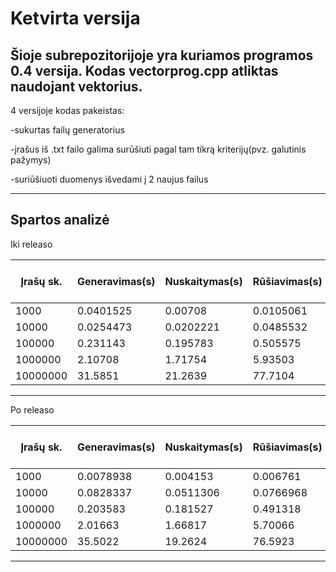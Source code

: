 # Ketvirta versija

Šioje subrepozitorijoje yra kuriamos programos 0.4 versija. 
Kodas vectorprog.cpp atliktas naudojant vektorius. 
--------------------------------------------------------
4 versijoje kodas pakeistas:

-sukurtas failų generatorius

-įrašus iš .txt failo galima surūšiuti pagal tam  tikrą kriterijų(pvz. galutinis pažymys)

-suriūšiuoti duomenys išvedami į 2 naujus failus

--------------------------------------------------------
Spartos analizė
--------------------------------------------------------
Iki releaso


|Įrašų sk.   |Generavimas(s)|Nuskaitymas(s)|Rūšiavimas(s)|Išvedimas(s)|Visos prog.laik.(s)|
|------------|--------------|--------------|-------------|------------|-------------------|
|1000        |0.0401525     |0.00708       |0.0105061    |0.010035    |0.0163428          |
|10000       |0.0254473     |0.0202221     |0.0485532    |0.0120231   |0.0965676          |
|100000      |0.231143      |0.195783      |0.505575     |0.094424    |0.648843           |
|1000000     |2.10708       |1.71754       |5.93503      |0.914495    |7.08606            |
|10000000    |31.5851       |21.2639       |77.7104      |16.13       |98.1792            |
-------------------------------------------------------------------------------------------
Po releaso

|Įrašų sk.   |Generavimas(s)|Nuskaitymas(s)|Rūšiavimas(s)|Išvedimas(s)|Visos prog.laik.(s)|
|------------|--------------|--------------|-------------|------------|-------------------|
|1000        |0.0078938     |0.004153      |0.006761     |0.014416    |0.0223577          |
|10000       |0.0828337     |0.0511306     |0.0766968    |0.0637041   |0.142364           |
|100000      |0.203583      |0.181527      |0.491318     |0.569445    |1.07801            |
|1000000     |2.01663       |1.66817       |5.70066      |7.30746     |13.2078            |
|10000000    |35.5022       |19.2624       |76.5923      |81.1808     |161.582            |
-------------------------------------------------------------------------------------------
